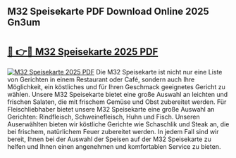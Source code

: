 ## M32 Speisekarte PDF Download Online 2025 Gn3um

# <h2><a href="http://gc5dzd.nevu.top/?p=M32+Speisekarte">🔗 👉🔴 M32 Speisekarte 2025 PDF</a></h2>

[![M32 Speisekarte 2025 PDF](https://i.imgur.com/dBaPXMq.png)](http://gc5dzd.nevu.top/?p=M32+Speisekarte)
Die M32 Speisekarte ist nicht nur eine Liste von Gerichten in einem Restaurant oder Café, sondern auch Ihre Möglichkeit, ein köstliches und für Ihren Geschmack geeignetes Gericht zu wählen. Unsere M32 Speisekarte bietet eine große Auswahl an leichten und frischen Salaten, die mit frischem Gemüse und Obst zubereitet werden. Für Fleischliebhaber bietet unsere M32 Speisekarte eine große Auswahl an Gerichten: Rindfleisch, Schweinefleisch, Huhn und Fisch. Unseren Auserwählten bieten wir köstliche Gerichte wie Schaschlik und Steak an, die bei frischem, natürlichem Feuer zubereitet werden. In jedem Fall sind wir bereit, Ihnen bei der Auswahl der Speisen auf der M32 Speisekarte zu helfen und Ihnen einen angenehmen und komfortablen Service zu bieten.

